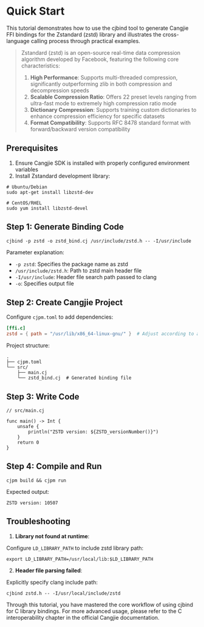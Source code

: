 # Quick Start

This tutorial demonstrates how to use the cjbind tool to generate Cangjie FFI bindings for the Zstandard (zstd) library and illustrates the cross-language calling process through practical examples.

> Zstandard (zstd) is an open-source real-time data compression algorithm developed by Facebook, featuring the following core characteristics:
> 1. **High Performance**: Supports multi-threaded compression, significantly outperforming zlib in both compression and decompression speeds
> 2. **Scalable Compression Ratio**: Offers 22 preset levels ranging from ultra-fast mode to extremely high compression ratio mode
> 3. **Dictionary Compression**: Supports training custom dictionaries to enhance compression efficiency for specific datasets
> 4. **Format Compatibility**: Supports RFC 8478 standard format with forward/backward version compatibility

## Prerequisites
1. Ensure Cangjie SDK is installed with properly configured environment variables
2. Install Zstandard development library:

```shell
# Ubuntu/Debian
sudo apt-get install libzstd-dev

# CentOS/RHEL
sudo yum install libzstd-devel
```

## Step 1: Generate Binding Code
```shell
cjbind -p zstd -o zstd_bind.cj /usr/include/zstd.h -- -I/usr/include
```

Parameter explanation:
- `-p zstd`: Specifies the package name as zstd
- `/usr/include/zstd.h`: Path to zstd main header file
- `-I/usr/include`: Header file search path passed to clang
- `-o`: Specifies output file

## Step 2: Create Cangjie Project
Configure `cjpm.toml` to add dependencies:
```toml
[ffi.c]
zstd = { path = "/usr/lib/x86_64-linux-gnu/" }  # Adjust according to actual library path
```

Project structure:
```
.
├── cjpm.toml
└── src/
    ├── main.cj
    └── zstd_bind.cj  # Generated binding file

```

## Step 3: Write Code

```cangjie
// src/main.cj

func main() -> Int {
    unsafe {
        println("ZSTD version: ${ZSTD_versionNumber()}")
    }
    return 0
}
```

## Step 4: Compile and Run

```shell
cjpm build && cjpm run
```

Expected output:

```
ZSTD version: 10507
```

## Troubleshooting

1. **Library not found at runtime**:

Configure `LD_LIBRARY_PATH` to include zstd library path:

```shell
export LD_LIBRARY_PATH=/usr/local/lib:$LD_LIBRARY_PATH
```

2. **Header file parsing failed**:

Explicitly specify clang include path:

```shell
cjbind zstd.h -- -I/usr/local/include/zstd
```

Through this tutorial, you have mastered the core workflow of using cjbind for C library bindings. For more advanced usage, please refer to the C interoperability chapter in the official Cangjie documentation.
